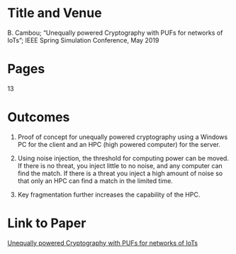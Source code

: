 # Title and Venue

B. Cambou; “Unequally powered Cryptography with PUFs for networks of IoTs”;  IEEE Spring Simulation Conference, May 2019

# Pages

13

# Outcomes

1. Proof of concept for unequally powered cryptography using a Windows PC for the client and an HPC (high powered computer) for the server.

1. Using noise injection, the threshold for computing power can be moved. If there is no threat, you inject little to no noise, and any computer can find the match. If there is a threat you inject a high amount of noise so that only an HPC can find a match in the limited time.

1. Key fragmentation further increases the capability of the HPC.

# Link to Paper
[Unequally powered Cryptography with PUFs for networks of IoTs](https://in.nau.edu/wp-content/uploads/sites/223/2019/11/Unequally-Powered-Cryptography-with-Physical-Unclonable-Functions-for-Networks-of-Internet-of-Things-Terminals.pdf)
